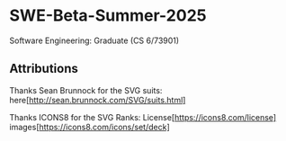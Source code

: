 # SWE-Beta-Summer-2025
Software Engineering: Graduate (CS 6/73901)


## Attributions
Thanks Sean Brunnock for the SVG suits: here[http://sean.brunnock.com/SVG/suits.html]

Thanks ICONS8 for the SVG Ranks: License[https://icons8.com/license]
images[https://icons8.com/icons/set/deck]